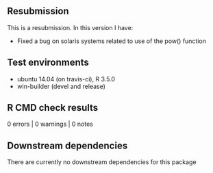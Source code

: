 ## Resubmission
This is a resubmission. In this version I have:

* Fixed a bug on solaris systems related to use of the pow() function

## Test environments
* ubuntu 14.04 (on travis-ci), R 3.5.0
* win-builder (devel and release)

## R CMD check results
0 errors | 0 warnings | 0 notes

## Downstream dependencies
There are currently no downstream dependencies for this package
